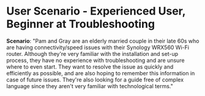 # User Scenario - Experienced User, Beginner at Troubleshooting

**Scenario**: "Pam and Gray are an elderly married couple in their late 60s who are having connectivity/speed issues with their Synology WRX560 Wi-Fi router. Although they're very familiar with the installation and set-up process, they have no experience with troubleshooting and are unsure where to even start. They want to resolve the issue as quickly and efficiently as possible, and are also hoping to remember this information in case of future issues. They're also looking for a guide free of complex language since they aren't very familiar with technological terms."